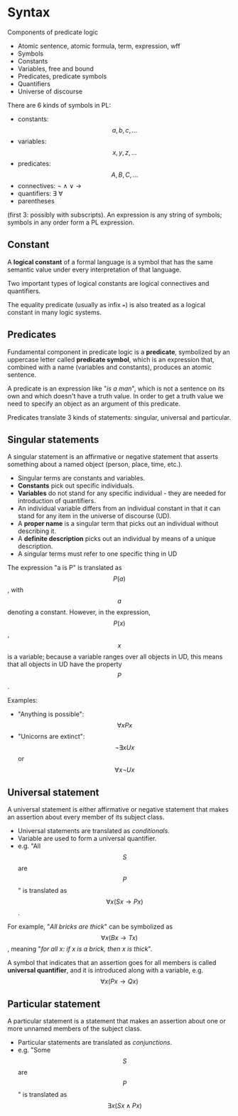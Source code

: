 # Syntax

Components of predicate logic
- Atomic sentence, atomic formula, term, expression, wff
- Symbols
- Constants
- Variables, free and bound
- Predicates, predicate symbols
- Quantifiers
- Universe of discourse


There are 6 kinds of symbols in PL:
- constants:  $$a,b,c,\ldots$$
- variables:  $$x,y,z,\ldots$$
- predicates: $$A,B,C,\ldots$$
- connectives: ¬ ∧ ∨ → 
- quantifiers: ∃ ∀
- parentheses

(first 3: possibly with subscripts). An expression is any string of symbols; symbols in any order form a PL expression.


## Constant
A **logical constant** of a formal language is a symbol that has the same semantic value under every interpretation of that language.

Two important types of logical constants are logical connectives and quantifiers.

The equality predicate (usually as infix `=`) is also treated as a logical constant in many logic systems.



## Predicates
Fundamental component in predicate logic is a **predicate**, symbolized by an 
uppercase letter called **predicate symbol**, which is an expression that, combined with a name (variables and constants), produces an atomic sentence.

A predicate is an expression like "_is a man_", which is not a sentence on its own and which doesn't have a truth value. In order to get a truth value we need to specify an object as an argument of this predicate.

Predicates translate 3 kinds of statements: singular, universal and particular.


## Singular statements
A singular statement is an affirmative or negative statement that asserts something about a named object (person, place, time, etc.).

- Singular terms are constants and variables.
- **Constants** pick out specific individuals.
- **Variables** do not stand for any specific individual - they are needed for introduction of quantifiers.
- An individual variable differs from an individual constant in that it can stand for any item in the universe of discourse (UD).
- A **proper name** is a singular term that picks out an individual without describing it.
- A **definite description** picks out an individual by means of a unique description.
- A singular terms must refer to one specific thing in UD

The expression "a is P" is translated as $$P(a)$$, with $$a$$ denoting a constant. However, in the expression, $$P(x)$$, $$x$$ is a variable; because a variable ranges over all objects in UD, this means that all objects in UD have the property $$P$$.

Examples:
- "Anything is possible": $$\forall x Px$$
- "Unicorns are extinct": $$\lnot \exists x Ux$$ or $$\forall x \lnot Ux$$


## Universal statement
A universal statement is either affirmative or negative statement that makes an assertion about every member of its subject class.

- Universal statements are translated as _conditionals_.
- Variable are used to form a universal quantifier.
- e.g. "All $$S$$ are $$P$$" is translated as $$\forall x(Sx\to Px)$$.

For example, "_All bricks are thick_" can be symbolized as $$\forall x(Bx \to Tx)$$, meaning "_for all x: if x is a brick, then x is thick_".

A symbol that indicates that an assertion goes for all members is called **universal quantifier**, and it is introduced along with a variable, e.g. $$\forall x(Px \to Qx)$$



## Particular statement
A particular statement is a statement that makes an assertion about one or more unnamed members of the subject class.
- Particular statements are translated as _conjunctions_.
- e.g. "Some $$S$$ are $$P$$" is translated as $$\exists x(Sx\land Px)$$
